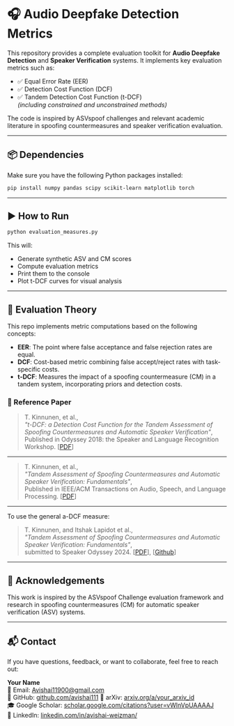 
# 🎧 Audio Deepfake Detection Metrics

This repository provides a complete evaluation toolkit for **Audio Deepfake Detection** and **Speaker Verification** systems. It implements key evaluation metrics such as:

- ✅ Equal Error Rate (EER)
- ✅ Detection Cost Function (DCF)
- ✅ Tandem Detection Cost Function (t-DCF)  
  *(including constrained and unconstrained methods)*

The code is inspired by ASVspoof challenges and relevant academic literature in spoofing countermeasures and speaker verification evaluation.

---

## 📦 Dependencies

Make sure you have the following Python packages installed:

```bash
pip install numpy pandas scipy scikit-learn matplotlib torch
```

---

## ▶️ How to Run

```bash
python evaluation_measures.py
```

This will:
- Generate synthetic ASV and CM scores
- Compute evaluation metrics
- Print them to the console
- Plot t-DCF curves for visual analysis

---

## 🧠 Evaluation Theory

This repo implements metric computations based on the following concepts:

- **EER**: The point where false acceptance and false rejection rates are equal.
- **DCF**: Cost-based metric combining false accept/reject rates with task-specific costs.
- **t-DCF**: Measures the impact of a spoofing countermeasure (CM) in a tandem system, incorporating priors and detection costs.

### 🔗 Reference Paper

> T. Kinnunen, et al.,  
> *"t-DCF: a Detection Cost Function for the Tandem Assessment of Spoofing Countermeasures and Automatic Speaker Verification"*,  
> 	Published in Odyssey 2018: the Speaker and Language Recognition Workshop. [[PDF](https://www.isca-speech.org/archive/Odyssey_2018/pdfs/68.pdf)]
---
> T. Kinnunen, et al.,  
> *"Tandem Assessment of Spoofing Countermeasures and Automatic Speaker Verification: Fundamentals"*,  
> 	Published in IEEE/ACM Transactions on Audio, Speech, and Language Processing. [[PDF](https://doi.org/10.1109/TASLP.2020.3009494)]
---
To use the general a-DCF measure:
> T. Kinnunen, and Itshak Lapidot et al.,  
> *"Tandem Assessment of Spoofing Countermeasures and Automatic Speaker Verification: Fundamentals"*,  
> 	submitted to Speaker Odyssey 2024. [[PDF](https://doi.org/10.1109/TASLP.2020.3009494)], [[Github](https://github.com/shimhz/a_DCF)]

---

## 🙌 Acknowledgements

This work is inspired by the ASVspoof Challenge evaluation framework and research in spoofing countermeasures (CM) for automatic speaker verification (ASV) systems.

---

## 📬 Contact

If you have questions, feedback, or want to collaborate, feel free to reach out:

**Your Name**  
📧 Email: [Avishai11900@gmail.com](mailto:Avishai11900@gmail.com)  
🔗 GitHub: [github.com/avishai111](https://github.com/avishai111)
📄 arXiv: [arxiv.org/a/your_arxiv_id](https://arxiv.org/a/your_arxiv_id)  
🎓 Google Scholar: [scholar.google.com/citations?user=vWlnVpUAAAAJ](https://scholar.google.com/citations?hl=iw&user=vWlnVpUAAAAJ)  
💼 LinkedIn: [linkedin.com/in/avishai-weizman/](https://www.linkedin.com/in/avishai-weizman/)
